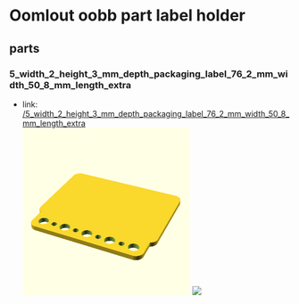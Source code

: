 # Oomlout oobb part label holder


## parts

### 5_width_2_height_3_mm_depth_packaging_label_76_2_mm_width_50_8_mm_length_extra
* link: [/5_width_2_height_3_mm_depth_packaging_label_76_2_mm_width_50_8_mm_length_extra](5_width_2_height_3_mm_depth_packaging_label_76_2_mm_width_50_8_mm_length_extra)  
![](5_width_2_height_3_mm_depth_packaging_label_76_2_mm_width_50_8_mm_length_extra/3dpr_300.png)  ![](5_width_2_height_3_mm_depth_packaging_label_76_2_mm_width_50_8_mm_length_extra/image_300.jpg)
 
